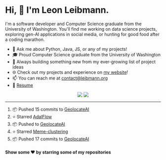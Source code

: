 # Hi, 👋 I'm Leon Leibmann.

I'm a software developer and Computer Science graduate from the University of Washington. You'll find me working on data science projects, exploring gen-AI applications in social media, or hunting for good food after a coding marathon.

- 💬 Ask me about Python, Java, JS, or any of my projects!
- 🎓 Proud Computer Science graduate from the University of Washington
- 🚀 Always building something new from my ever-growing list of project ideas
- 🌐 Check out my projects and experience on [my website](https://leibmann.org)!
- 📫 You can reach me at [contact@leibmann.org](mailto:contact@leibmann.org)
- 📄 [Resume](https://leibmann.org/Leon_Leibmann_Resume.pdf)

<div align="middle">
<img align="top" src="https://github-readme-stats.vercel.app/api/top-langs/?username=Pop101&layout=compact&theme=transparent&hide_border=true&hide=css,jupyter%20notebook">
<img align="top" src="https://github-readme-stats.vercel.app/api?username=Pop101&show_icons=true&theme=transparent&hide_border=true&count_private=true&hide=issues&include_all_commits&hide_rank=true">
</div>

---
<!--START_SECTION:activity-->
1. 📦 Pushed 15 commits to [GeolocateAI](https://github.com/Pop101/GeolocateAI)
2. ⭐️ Starred [AdalFlow](https://github.com/SylphAI-Inc/AdalFlow)
3. 📦 Pushed to [GeolocateAI](https://github.com/Pop101/GeolocateAI)
4. ⭐️ Starred [Meme-clustering](https://github.com/tygobl/meme-clustering)
5. 📦 Pushed 17 commits to [GeolocateAI](https://github.com/Pop101/GeolocateAI)
<!--END_SECTION:activity-->

#### Show some ❤️ by starring some of my repositories
